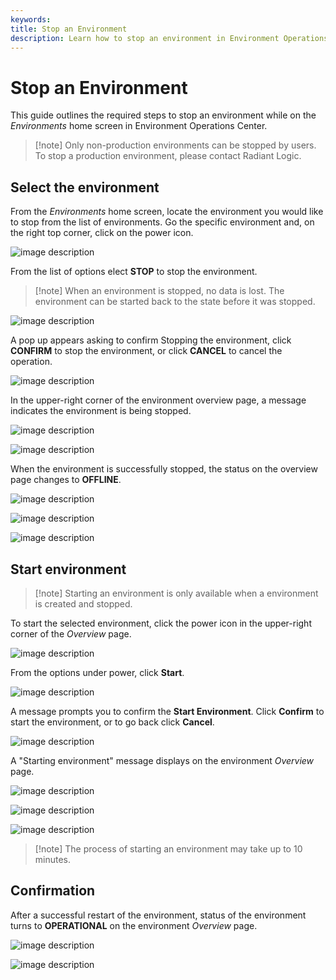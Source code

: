 ```yaml
---
keywords:
title: Stop an Environment
description: Learn how to stop an environment in Environment Operations Center.
---
```

# Stop an Environment

This guide outlines the required steps to stop an environment while on the *Environments* home screen in Environment Operations Center.
<!-- For information on deleting an environment from its detailed view, see the [delete an environment from its detailed view](../environment-details/delete-environment.md) guide. -->

> [!note] Only non-production environments can be stopped by users. To stop a production environment, please contact Radiant Logic.

## Select the environment

From the *Environments* home screen, locate the environment you would like to stop from the list of environments. Go the specific environment and, on the right top corner, click on the power icon.

![image description](images/power-icon.png)

From the list of options elect **STOP** to stop the environment.

> [!note] When an environment is stopped, no data is lost. The environment can be started back to the state before it was stopped.

![image description](images/power-icon-stop.png)

A pop up appears asking to confirm Stopping the environment, click **CONFIRM** to stop the environment, or click **CANCEL** to cancel the operation.

![image description](images/power-icon-stop-confirmation.png)

In the upper-right corner of the environment overview page, a message indicates the environment is being stopped.

![image description](images/stopping-env-message.png)

![image description](images/stopping-application.png)

When the environment is successfully stopped, the status on the overview page changes to **OFFLINE**.

![image description](images/offline.png)

![image description](images/offline1.png)

![image description](images/offline2.png)

## Start environment

> [!note] Starting an environment is only available when a environment is created and stopped.

To start the selected environment, click the power icon in the upper-right corner of the *Overview* page.

![image description](images/power-icon2.png)

From the options under power, click **Start**.

![image description](images/start.png)

A message prompts you to confirm the **Start Environment**. Click **Confirm** to start the environment, or to go back click **Cancel**.

![image description](images/start-confirm.png)

A "Starting environment" message displays on the environment *Overview* page.

![image description](images/starting-env.png)

![image description](images/starting-env1.png)

![image description](images/starting-env2.png)

> [!note] The process of starting an environment may take up to 10 minutes.

## Confirmation

After a successful restart of the environment, status of the environment turns to **OPERATIONAL** on the environment *Overview* page.

![image description](images/operational-message.png)

![image description](images/operational-message1.png)
